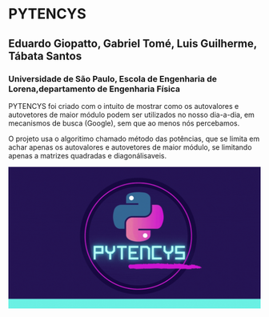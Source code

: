 # PYTENCYS

## Eduardo Giopatto, Gabriel Tomé, Luis Guilherme, Tábata Santos

### Universidade de São Paulo, Escola de Engenharia de Lorena,departamento de Engenharia Física

  PYTENCYS foi criado com o intuito de mostrar como os autovalores e autovetores de maior módulo podem ser 
utilizados no nosso dia-a-dia, em mecanismos de busca (Google), sem que ao menos nós percebamos. 

  O projeto usa o algoritimo chamado método das potências, que se limita em achar apenas os autovalores e autovetores de                                           maior módulo, se limitando apenas a matrizes quadradas e diagonálisaveis.
  
![](PYTENCYS/pythonline.gif)
